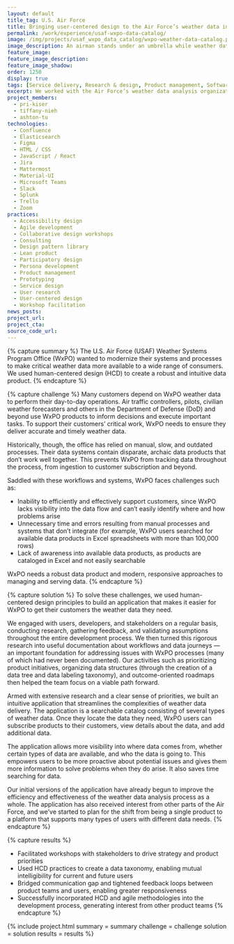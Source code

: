 ```yaml
---
layout: default
title_tag: U.S. Air Force
title: Bringing user-centered design to the Air Force’s weather data infrastructure
permalink: /work/experience/usaf-wxpo-data-catalog/
image: /img/projects/usaf_wxpo_data_catalog/wxpo-weather-data-catalog.png
image_description: An airman stands under an umbrella while weather data rains down around them.
feature_image:
feature_image_description:
feature_image_shadow:
order: 1250
display: true
tags: [Service delivery, Research & design, Product management, Software delivery, Air Force, pri kiser, tiffany nieh, ashton_tu]
excerpt: We worked with the Air Force’s weather data analysis organization to transform how data flows into weather applications.
project_members:
  - pri-kiser
  - tiffany-nieh
  - ashton-tu
technologies:
  - Confluence
  - Elasticsearch
  - Figma
  - HTML / CSS
  - JavaScript / React
  - Jira
  - Mattermost
  - Material-UI
  - Microsoft Teams
  - Slack
  - Splunk
  - Trello
  - Zoom
practices:
  - Accessibility design
  - Agile development
  - Collaborative design workshops
  - Consulting
  - Design pattern library
  - Lean product
  - Participatory design
  - Persona development
  - Product management
  - Prototyping
  - Service design
  - User research
  - User-centered design
  - Workshop facilitation
news_posts:
project_url:
project_cta:
source_code_url:
---
```


{% capture summary %}
The U.S. Air Force (USAF) Weather Systems Program Office (WxPO) wanted to modernize their systems and processes to make critical weather data more available to a wide range of consumers. We used human-centered design (HCD) to create a robust and intuitive data product.
{% endcapture %}

{% capture challenge %}
Many customers depend on WxPO weather data to perform their day-to-day operations. Air traffic controllers, pilots, civilian weather forecasters and others in the Department of Defense (DoD) and beyond use WxPO products to inform decisions and execute important tasks. To support their customers’ critical work, WxPO needs to ensure they deliver accurate and timely weather data.

Historically, though, the office has relied on manual, slow, and outdated processes. Their data systems contain disparate, archaic data products that don’t work well together. This prevents WxPO from tracking data throughout the process, from ingestion to customer subscription and beyond.

Saddled with these workflows and systems, WxPO faces challenges such as:
- Inability to efficiently and effectively support customers, since WxPO lacks visibility into the data flow and can’t easily  identify where and how problems arise
- Unnecessary time and errors resulting from manual processes and systems that don’t integrate (for example, WxPO users searched for available data products in Excel spreadsheets with more than 100,000 rows)
- Lack of awareness into available data products, as products are cataloged in Excel and not easily searchable

WxPO needs a robust data product and modern, responsive approaches to managing and serving data.
{% endcapture %}

{% capture solution %}
To solve these challenges, we used human-centered design principles to build an application that makes it easier for WxPO to get their customers the weather data they need.

We engaged with users, developers, and stakeholders on a regular basis, conducting research, gathering feedback, and validating assumptions throughout the entire development process. We then turned this rigorous research into useful documentation about workflows and data journeys — an important foundation for addressing issues with WxPO processes (many of which had never been documented). Our activities such as prioritizing product initiatives, organizing data structures (through the creation of a data tree and data labeling taxonomy), and outcome-oriented roadmaps then helped the team focus on a viable path forward. 

Armed with extensive research and a clear sense of priorities, we built an intuitive application that streamlines the complexities of weather data delivery. The application is a searchable catalog consisting of several types of weather data. Once they locate the data they need, WxPO users can subscribe products to their customers, view details about the data, and add additional data. 

The application allows more visibility into where data comes from, whether certain types of data are available, and who the data is going to. This empowers users to be more proactive about potential issues and gives them more information to solve problems when they do arise. It also saves time searching for data.

Our initial versions of the application have already begun to improve the efficiency and effectiveness of the weather data analysis process as a whole. The application has also received interest from other parts of the Air Force, and we’ve started to plan for the shift from being a single product to a platform that supports many types of users with different data needs.
{% endcapture %}

{% capture results %}
- Facilitated workshops with stakeholders to drive strategy and product priorities
- Used HCD practices to create a data taxonomy, enabling mutual intelligibility for current and future users
- Bridged communication gap and tightened feedback loops between product teams and users, enabling greater responsiveness
- Successfully incorporated HCD and agile methodologies into the development process, generating interest from other product teams
{% endcapture %}

{% include project.html
  summary = summary
  challenge = challenge
  solution = solution
  results = results
%}
